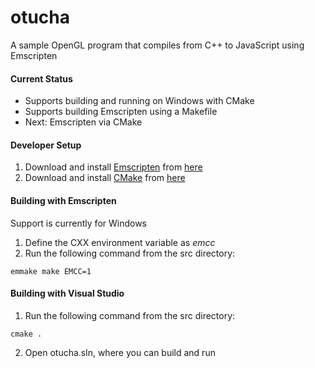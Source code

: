 # otucha
A sample OpenGL program that compiles from C++ to JavaScript using Emscripten

#### Current Status

- Supports building and running on Windows with CMake
- Supports building Emscripten using a Makefile
- Next: Emscripten via CMake

#### Developer Setup
1. Download and install [Emscripten](http://kripken.github.io/emscripten-site/) from [here](http://kripken.github.io/emscripten-site/docs/getting_started/downloads.html)
2. Download and install [CMake](http://www.cmake.org/) from [here](http://www.cmake.org/files/v3.1/?C=M;O=D)

#### Building with Emscripten
Support is currently for Windows

1. Define the CXX environment variable as _emcc_
2. Run the following command from the src directory:
```
emmake make EMCC=1
```

#### Building with Visual Studio
1. Run the following command from the src directory:
```
cmake .
```
2. Open otucha.sln, where you can build and run

